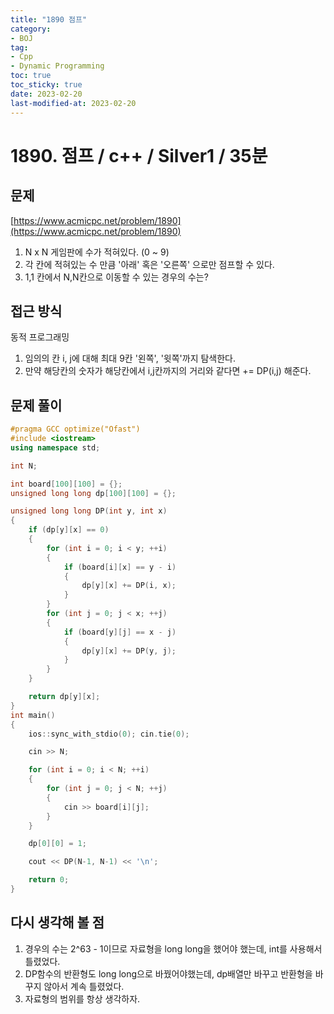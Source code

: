 ```yaml
---
title: "1890 점프"
category:
- BOJ
tag:
- Cpp
- Dynamic Programming
toc: true
toc_sticky: true
date: 2023-02-20
last-modified-at: 2023-02-20
---
```


# 1890. 점프 / c++ / Silver1 / 35분

## 문제
[https://www.acmicpc.net/problem/1890](https://www.acmicpc.net/problem/1890)   
1. N x N 게임판에 수가 적혀있다. (0 ~ 9)
3. 각 칸에 적혀있는 수 만큼 '아래' 혹은 '오른쪽' 으로만 점프할 수 있다.
4. 1,1 칸에서 N,N칸으로 이동할 수 있는 경우의 수는?

## 접근 방식
동적 프로그래밍
1. 임의의 칸 i, j에 대해 최대 9칸 '왼쪽', '윗쪽'까지 탐색한다.
2. 만약 해당칸의 숫자가 해당칸에서 i,j칸까지의 거리와 같다면 += DP(i,j) 해준다.

## 문제 풀이
```c++
#pragma GCC optimize("Ofast")
#include <iostream>
using namespace std;

int N;

int board[100][100] = {};
unsigned long long dp[100][100] = {};

unsigned long long DP(int y, int x)
{
    if (dp[y][x] == 0)
    {
        for (int i = 0; i < y; ++i)
        {
            if (board[i][x] == y - i)
            {
                dp[y][x] += DP(i, x);
            }
        }
        for (int j = 0; j < x; ++j)
        {
            if (board[y][j] == x - j)
            {
                dp[y][x] += DP(y, j);
            }
        }
    }

    return dp[y][x];
}
int main()
{
    ios::sync_with_stdio(0); cin.tie(0);

    cin >> N;

    for (int i = 0; i < N; ++i)
    {
        for (int j = 0; j < N; ++j)
        {
            cin >> board[i][j];
        }
    }

    dp[0][0] = 1;

    cout << DP(N-1, N-1) << '\n';

    return 0;
}
```

## 다시 생각해 볼 점
1. 경우의 수는 2^63 - 1이므로 자료형을 long long을 했어야 했는데, int를 사용해서 틀렸었다.
2. DP함수의 반환형도 long long으로 바꿨어야했는데, dp배열만 바꾸고 반환형을 바꾸지 않아서 계속 틀렸었다.
3. 자료형의 범위를 항상 생각하자.